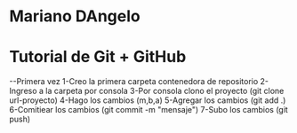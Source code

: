 # Mariano DAngelo
# Tutorial de Git + GitHub

--Primera vez
1-Creo la primera carpeta contenedora de repositorio
2-Ingreso a la carpeta por consola
3-Por consola clono el proyecto (git clone url-proyecto)
4-Hago los cambios (m,b,a)
5-Agregar los cambios (git add .)
6-Comitiear los cambios (git commit -m "mensaje")
7-Subo los cambios (git push)

